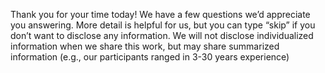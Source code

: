 
Thank you for your time today! We have a few questions we’d appreciate you answering. More detail is helpful for us, but you can type “skip” if you don’t want to disclose any information. We will not disclose individualized information when we share this work, but may share summarized information (e.g., our participants ranged in 3-30 years experience)

